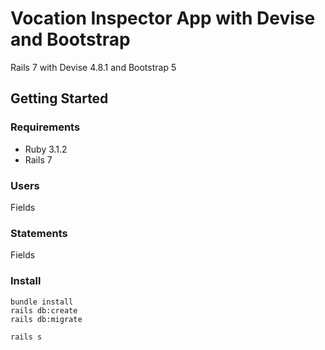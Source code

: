 # Vocation Inspector App with Devise and Bootstrap
Rails 7 with Devise 4.8.1 and Bootstrap 5


## Getting Started

### Requirements
- Ruby 3.1.2
- Rails 7

### Users
Fields

### Statements
Fields

### Install

```
bundle install
rails db:create
rails db:migrate

rails s
```
